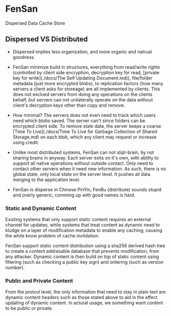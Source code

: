FenSan
======

Dispersed Data Cache Store

Dispersed VS Distributed
----

- Dispersed implies less organization, and more organic and natrual goodness.

- FenSan minimize build in structures, everything from read/write rights (controlled by client side encryption, decryption key for read, [private key for write](./docs/The Self Updating Document.md)), file/folder metadata (just more encrypted blobs), to replication factors (how many servers a client asks for storeage) are all implemented by clients. This does not exclued servers from doing any operations on the clients behalf, but servers can not unilaterally operate on the data without client's decryption keys other than copy and remove.

- How minimal? The servers does not even need to track which users need which blobs saved. The server can't since folders can be encrypted client side. To remove stale data, the server keeps a coarse [Time To Live](./docs/Time To Live for Garbage Collection of Shared Storage.md) on each blob, which any client may request or increase using credit. 

- Unlike most distributed systems, FenSan can not slipt-brain, by not sharing brains in anyway. Each server exits on it's own, with ablilty to support all native operations without outside contact. Only need to contact other servers when it need new information. As such, there is no global state, only local state on the server level. It pushes all data merging to the application level. 

- FenSan is disperse in Chinese PinYin, FenBu (distribute) sounds stupid and overly generic, comming up with good names is hard.

### Static and Dynamic Content

Existing systems that only support static content requires an external channel for updates, while systems that treat content as dynamic need to kludge on a layer of modification metadata to enable any caching; causing the while know problem of cache invlidation.

FenSan support static content distribution using a sha256 derived hash tree to create a content addresable database that prevents modification, from any attacker. Dynamic content is then build on top of static content using filtering (such as checking a public key sign) and ordering (such as version number).

### Public and Private Content

From the protcol level, the only information that need to stay in plain text are dynamic content headers such as those stated above to aid in the effect updating of dynamic content. In actural usage, we something want content to be public or private. 



